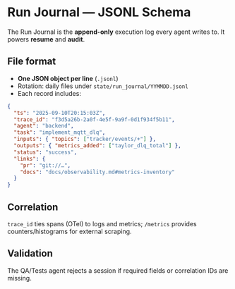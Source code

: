 # Run Journal — JSONL Schema

The Run Journal is the **append-only** execution log every agent writes to. It powers **resume** and **audit**.

## File format
- **One JSON object per line** (`.jsonl`)
- Rotation: daily files under `state/run_journal/YYMMDD.jsonl`
- Each record includes:

```json
{
  "ts": "2025-09-10T20:15:03Z",
  "trace_id": "f3d5a26b-2a0f-4e5f-9a9f-0d1f934f5b11",
  "agent": "backend",
  "task": "implement_mqtt_dlq",
  "inputs": { "topics": ["tracker/events/+"] },
  "outputs": { "metrics_added": ["taylor_dlq_total"] },
  "status": "success",
  "links": {
    "pr": "git://…",
    "docs": "docs/observability.md#metrics-inventory"
  }
}
```

## Correlation

`trace_id` ties spans (OTel) to logs and metrics; `/metrics` provides counters/histograms for external scraping.

## Validation

The QA/Tests agent rejects a session if required fields or correlation IDs are missing.